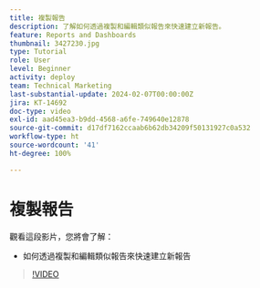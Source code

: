 ```yaml
---
title: 複製報告
description: 了解如何透過複製和編輯類似報告來快速建立新報告。
feature: Reports and Dashboards
thumbnail: 3427230.jpg
type: Tutorial
role: User
level: Beginner
activity: deploy
team: Technical Marketing
last-substantial-update: 2024-02-07T00:00:00Z
jira: KT-14692
doc-type: video
exl-id: aad45ea3-b9dd-4568-a6fe-749640e12878
source-git-commit: d17df7162ccaab6b62db34209f50131927c0a532
workflow-type: ht
source-wordcount: '41'
ht-degree: 100%

---
```


# 複製報告

觀看這段影片，您將會了解：

* 如何透過複製和編輯類似報告來快速建立新報告

>[!VIDEO](https://video.tv.adobe.com/v/3437056/?quality=12&learn=on&enablevpops&captions=chi_hant)
